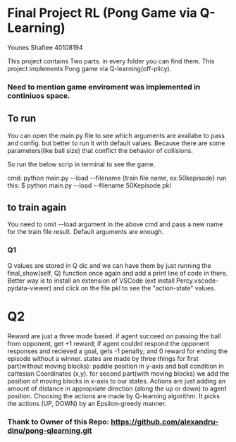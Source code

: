 # Final Project RL  (Pong Game via Q-Learning)
Younes Shafiee 40108194

This project contains Two parts. in every folder you can find them. 
This project implements Pong game via Q-learning(off-plicy).

### Need to mention game enviroment was implemented in continiuos space. 


## To run 
You can open the main.py file to see which arguments are availabe to pass and config. but better to run it with default values. Because there are some parameters(like ball size) that conflict the behavior of collisions. 

So run the below scrip in terminal to see the game.

cmd: python main.py --load --filename {train file name, ex:50kepisode}
run this: $ python main.py --load --filename 50Kepisode.pkl


## to train again
You need to omit --load argument in the above cmd and pass a new name for the train file result. Default arguments are enough.


### Q1
Q values are stored in Q dic and we can have them by just running the final_show(self, Q) function once again and add a print line of code in there. Better way is to install an extension of VSCode (ext install Percy.vscode-pydata-viewer) and click on the file.pkl to see the "action-state" values.

# Q2
Reward are just a three mode based. if agent succeed on passing the ball from opponent, get +1 reward; if agent couldnt respond the opponent responses and recieved a goal, gets -1 penalty; and 0 reward for ending the episode without a winner.
states are made by three things for first part(without moving blocks): paddle position in y-axis and ball condition in cartesian Coordinates (x,y). for second part(with moving blocks) we add the position of moving blocks in x-axis to our states.
Actions are just adding an amount of distance in appropriate direction (along the up or down) to agent position.
Choosing the actions are made by Q-learning algorithm. It picks the actions (UP, DOWN) by an Epsilon-greedy manner.





### Thank to Owner of this Repo: https://github.com/alexandru-dinu/pong-qlearning.git
